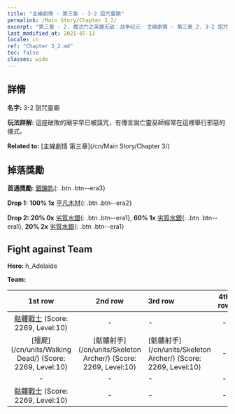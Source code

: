 ```yaml
---
title: "主線劇情 - 第三章 - 3-2 詛咒靈廟"
permalink: /Main Story/Chapter 3_2/
excerpt: "第三章 - 2. 魔法门之英雄无敌：战争纪元  主線劇情 - 第三章_2. 3-2 詛咒靈廟"
last_modified_at: 2021-07-13
locale: cn
ref: "Chapter 3_2.md"
toc: false
classes: wide
---
```


## 詳情

 **名字:** 3-2 詛咒靈廟

 **玩法詳解:** 這座破敗的廟宇早已被詛咒，有傳言說亡靈巫師經常在這裡舉行邪惡的儀式。

 **Related to:** [主線劇情 第三章](/cn/Main Story/Chapter 3/)

## 掉落獎勵

 **首通獎勵:** [銀鑰匙](/cn/Items/con_693/){: .btn .btn--era3}

 **Drop 1:** **100% 1x** [平凡木材](/cn/Items/mat_7/){: .btn .btn--era2}

 **Drop 2:** **20% 0x** [劣質水銀](/cn/Items/mat_2/){: .btn .btn--era1}, **60% 1x** [劣質水銀](/cn/Items/mat_2/){: .btn .btn--era1}, **20% 2x** [劣質水銀](/cn/Items/mat_2/){: .btn .btn--era1}


## Fight against Team
 **Hero:** h_Adelaide

 **Team:**


  | 1st row | 2nd row | 3rd row | 4th row |
  |:----:|:----:|:----|:----:|
  | [骷髏戰士](/cn/units/Skeleton/) (Score: 2269, Level:10)  | - | - | - |
  | [殭屍](/cn/units/Walking Dead/) (Score: 2269, Level:10)  | [骷髏射手](/cn/units/Skeleton Archer/) (Score: 2269, Level:10)  | [骷髏射手](/cn/units/Skeleton Archer/) (Score: 2269, Level:10)  | - |
  | - | - | - | - |
  | [骷髏戰士](/cn/units/Skeleton/) (Score: 2269, Level:10)  | - | - | - |


